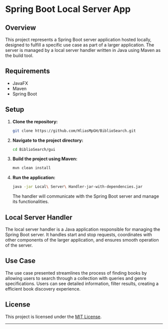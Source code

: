 # Spring Boot Local Server App

## Overview

This project represents a Spring Boot server application hosted locally, designed to fulfill a specific use case as part of a larger application. The server is managed by a local server handler written in Java using Maven as the build tool.

## Requirements

- JavaFX
- Maven
- Spring Boot

## Setup

1. **Clone the repository:**

    ```bash
    git clone https://github.com/HliasMpGH/BiblioSearch.git
    ```

2. **Navigate to the project directory:**

    ```bash
    cd BiblioSearch/gui
    ```

3. **Build the project using Maven:**

    ```bash
    mvn clean install
    ```

4. **Run the application:**

    ```bash
    java -jar Local\ Server\ Handler-jar-with-dependencies.jar
    ```

   The handler will communicate with the Spring Boot server and manage its functionalities.

## Local Server Handler

The local server handler is a Java application responsible for managing the Spring Boot server. It handles start and stop requests, coordinates with other components of the larger application, and ensures smooth operation of the server.

## Use Case

The use case presented streamlines the process of finding books by allowing users to search through a collection with queries and genre specifications. Users can see detailed information, filter results, creating a efficient book discovery experience.


## License

This project is licensed under the [MIT License](LICENSE.md).

---